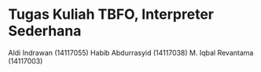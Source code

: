 # Tugas Kuliah TBFO, Interpreter Sederhana
Aldi Indrawan (14117055)
Habib Abdurrasyid (14117038)
M. Iqbal Revantama (14117003)
